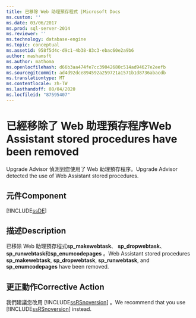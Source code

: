 ```yaml
---
title: 已移除 Web 助理預存程式 |Microsoft Docs
ms.custom: ''
ms.date: 03/06/2017
ms.prod: sql-server-2014
ms.reviewer: ''
ms.technology: database-engine
ms.topic: conceptual
ms.assetid: 958f5d4c-d9c1-4b38-83c3-ebac60e2a9b6
author: mashamsft
ms.author: mathoma
ms.openlocfilehash: d66b3aa474fe7cc39042680c514ad94627e2eefb
ms.sourcegitcommit: ad4d92dce894592a259721a1571b1d8736abacdb
ms.translationtype: MT
ms.contentlocale: zh-TW
ms.lasthandoff: 08/04/2020
ms.locfileid: "87595407"
---
```

# <a name="web-assistant-stored-procedures-have-been-removed"></a><span data-ttu-id="7b5fe-102">已經移除了 Web 助理預存程序</span><span class="sxs-lookup"><span data-stu-id="7b5fe-102">Web Assistant stored procedures have been removed</span></span>
  <span data-ttu-id="7b5fe-103">Upgrade Advisor 偵測到您使用了 Web 助理預存程序。</span><span class="sxs-lookup"><span data-stu-id="7b5fe-103">Upgrade Advisor detected the use of Web Assistant stored procedures.</span></span>  
  
## <a name="component"></a><span data-ttu-id="7b5fe-104">元件</span><span class="sxs-lookup"><span data-stu-id="7b5fe-104">Component</span></span>  
 [!INCLUDE[ssDE](../../includes/ssde-md.md)]  
  
## <a name="description"></a><span data-ttu-id="7b5fe-105">描述</span><span class="sxs-lookup"><span data-stu-id="7b5fe-105">Description</span></span>  
 <span data-ttu-id="7b5fe-106">已移除 Web 助理預存程式**sp_makewebtask**、 **sp_dropwebtask**、 **sp_runwebtask**和**sp_enumcodepages** 。</span><span class="sxs-lookup"><span data-stu-id="7b5fe-106">Web Assistant stored procedures **sp_makewebtask**, **sp_dropwebtask**, **sp_runwebtask**, and **sp_enumcodepages** have been removed.</span></span>  
  
## <a name="corrective-action"></a><span data-ttu-id="7b5fe-107">更正動作</span><span class="sxs-lookup"><span data-stu-id="7b5fe-107">Corrective Action</span></span>  
 <span data-ttu-id="7b5fe-108">我們建議您改用 [!INCLUDE[ssRSnoversion](../../includes/ssrsnoversion-md.md)] 。</span><span class="sxs-lookup"><span data-stu-id="7b5fe-108">We recommend that you use [!INCLUDE[ssRSnoversion](../../includes/ssrsnoversion-md.md)] instead.</span></span>  
  
  
